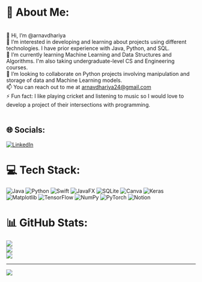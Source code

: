 # 💫 About Me:
<br>    👋 Hi, I’m @arnavdhariya<br>    👀 I’m interested in developing and learning about projects using different technologies. I have prior experience with Java, Python, and SQL.<br>    🌱 I’m currently learning Machine Learning and Data Structures and Algorithms. I'm also taking undergraduate-level CS and Engineering courses.<br>    💞️ I’m looking to collaborate on Python projects involving manipulation and storage of data and Machine Learning models.<br>    📫 You can reach out to me at arnavdhariya24@gmail.com<br>    ⚡ Fun fact: I like playing cricket and listening to music so I would love to develop a project of their intersections with programming.<br><br>


## 🌐 Socials:
[![LinkedIn](https://img.shields.io/badge/LinkedIn-%230077B5.svg?logo=linkedin&logoColor=white)](https://linkedin.com/in/arnav-dhariya-3a2441241) 

# 💻 Tech Stack:
![Java](https://img.shields.io/badge/java-%23ED8B00.svg?style=for-the-badge&logo=openjdk&logoColor=white) ![Python](https://img.shields.io/badge/python-3670A0?style=for-the-badge&logo=python&logoColor=ffdd54) ![Swift](https://img.shields.io/badge/swift-F54A2A?style=for-the-badge&logo=swift&logoColor=white) ![JavaFX](https://img.shields.io/badge/javafx-%23FF0000.svg?style=for-the-badge&logo=javafx&logoColor=white) ![SQLite](https://img.shields.io/badge/sqlite-%2307405e.svg?style=for-the-badge&logo=sqlite&logoColor=white) ![Canva](https://img.shields.io/badge/Canva-%2300C4CC.svg?style=for-the-badge&logo=Canva&logoColor=white) ![Keras](https://img.shields.io/badge/Keras-%23D00000.svg?style=for-the-badge&logo=Keras&logoColor=white) ![Matplotlib](https://img.shields.io/badge/Matplotlib-%23ffffff.svg?style=for-the-badge&logo=Matplotlib&logoColor=black) ![TensorFlow](https://img.shields.io/badge/TensorFlow-%23FF6F00.svg?style=for-the-badge&logo=TensorFlow&logoColor=white) ![NumPy](https://img.shields.io/badge/numpy-%23013243.svg?style=for-the-badge&logo=numpy&logoColor=white) ![PyTorch](https://img.shields.io/badge/PyTorch-%23EE4C2C.svg?style=for-the-badge&logo=PyTorch&logoColor=white) ![Notion](https://img.shields.io/badge/Notion-%23000000.svg?style=for-the-badge&logo=notion&logoColor=white)
# 📊 GitHub Stats:
![](https://github-readme-stats.vercel.app/api?username=arnavdhariya&theme=dark&hide_border=false&include_all_commits=false&count_private=false)<br/>
![](https://github-readme-streak-stats.herokuapp.com/?user=arnavdhariya&theme=dark&hide_border=false)<br/>
![](https://github-readme-stats.vercel.app/api/top-langs/?username=arnavdhariya&theme=dark&hide_border=false&include_all_commits=false&count_private=false&layout=compact)

---
[![](https://visitcount.itsvg.in/api?id=arnavdhariya&icon=0&color=0)](https://visitcount.itsvg.in)

<!-- Proudly created with GPRM ( https://gprm.itsvg.in ) -->

